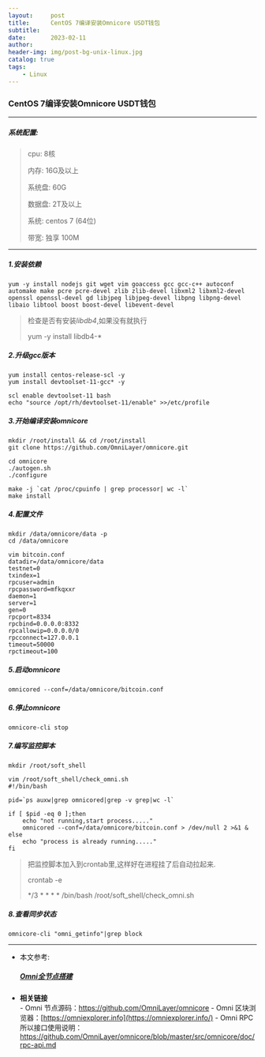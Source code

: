 ```yaml
---
layout:     post
title:      CentOS 7编译安装Omnicore USDT钱包
subtitle:   
date:       2023-02-11
author:     
header-img: img/post-bg-unix-linux.jpg
catalog: true
tags:
    - Linux
---
```


###  CentOS 7编译安装Omnicore USDT钱包

----

##### 系统配置:

> cpu: 8核
>
> 内存: 16G及以上
>
> 系统盘: 60G
>
> 数据盘: 2T及以上
>
> 系统: centos 7 (64位)
>
> 带宽: 独享 100M

---

##### 1.安装依赖

```
yum -y install nodejs git wget vim goaccess gcc gcc-c++ autoconf automake make pcre pcre-devel zlib zlib-devel libxml2 libxml2-devel openssl openssl-devel gd libjpeg libjpeg-devel libpng libpng-devel libaio libtool boost boost-devel libevent-devel
```

> 检查是否有安装*libdb4*,如果没有就执行
>
> yum -y install libdb4-*

##### 2.升级gcc版本

```
yum install centos-release-scl -y
yum install devtoolset-11-gcc* -y

scl enable devtoolset-11 bash
echo "source /opt/rh/devtoolset-11/enable" >>/etc/profile
```

##### 3.开始编译安装omnicore

```
mkdir /root/install && cd /root/install
git clone https://github.com/OmniLayer/omnicore.git

cd omnicore
./autogen.sh
./configure

make -j `cat /proc/cpuinfo | grep processor| wc -l`
make install
```

##### 4.配置文件

```
mkdir /data/omnicore/data -p
cd /data/omnicore

vim bitcoin.conf
datadir=/data/omnicore/data
testnet=0
txindex=1
rpcuser=admin
rpcpassword=mfkqxxr
daemon=1
server=1
gen=0
rpcport=8334
rpcbind=0.0.0.0:8332
rpcallowip=0.0.0.0/0
rpcconnect=127.0.0.1
timeout=50000
rpctimeout=100
```

##### 5.启动omnicore

```
omnicored --conf=/data/omnicore/bitcoin.conf
```

##### 6.停止omnicore

```
omnicore-cli stop
```

##### 7.编写监控脚本

```
mkdir /root/soft_shell

vim /root/soft_shell/check_omni.sh
#!/bin/bash

pid=`ps auxw|grep omnicored|grep -v grep|wc -l`

if [ $pid -eq 0 ];then
	echo "not running,start process....."
	omnicored --conf=/data/omnicore/bitcoin.conf > /dev/null 2 >&1 &
else
	echo "process is already running....."
fi
```

> 把监控脚本加入到crontab里,这样好在进程挂了后自动拉起来.
>
> crontab -e
>
> */3 * * * * /bin/bash /root/soft_shell/check_omni.sh

##### 8.查看同步状态

```
omnicore-cli "omni_getinfo"|grep block
```

---

- 本文参考:

  ##### [Omni全节点搭建](https://www.cnblogs.com/wf-l5201314/p/11969636.html)

- **相关链接** <br>
  \- Omni 节点源码：https://github.com/OmniLayer/omnicore
  \- Omni 区块浏览器：[https://omniexplorer.info](https://omniexplorer.info/)
  \- Omni RPC 所以接口使用说明：https://github.com/OmniLayer/omnicore/blob/master/src/omnicore/doc/rpc-api.md

